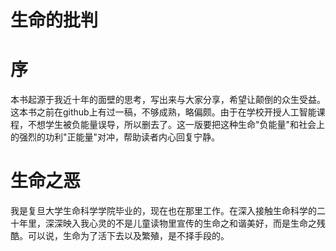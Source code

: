# 生命的批判

# 序
  
本书起源于我近十年的面壁的思考，写出来与大家分享，希望让颠倒的众生受益。这本书之前在github上有过一稿，不够成熟，略偏颇。由于在学校开授人工智能课程，不想学生被负能量误导，所以删去了。这一版要把这种生命"负能量"和社会上的强烈的功利"正能量"对冲，帮助读者内心回复宁静。

# 生命之恶

我是复旦大学生命科学学院毕业的，现在也在那里工作。在深入接触生命科学的二十年里，深深映入我心灵的不是儿童读物里宣传的生命之和谐美好，而是生命之残酷。可以说，生命为了活下去以及繁殖，是不择手段的。


